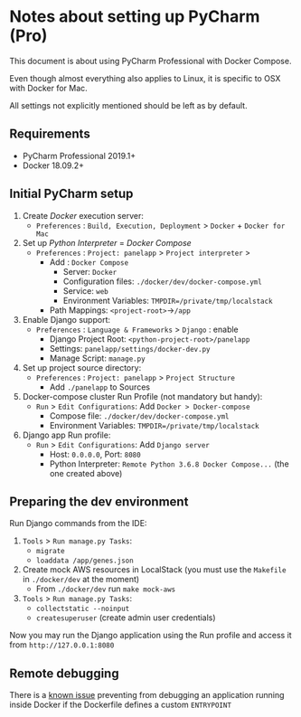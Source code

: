 # Notes about setting up PyCharm (Pro)

This document is about using PyCharm Professional with Docker Compose.

Even though almost everything also applies to Linux, it is specific to OSX with Docker for Mac.

All settings not explicitly mentioned should be left as by default.


## Requirements

* PyCharm Professional 2019.1+
* Docker 18.09.2+

## Initial PyCharm setup

1. Create *Docker* execution server:
	* `Preferences` : `Build, Execution, Deployment` > `Docker` + `Docker for Mac`
2. Set up *Python Interpreter* = *Docker Compose*
	*   `Preferences` : `Project: panelapp` > `Project interpreter` > 
		*   Add : `Docker Compose`
			*   Server: `Docker`
			*   Configuration files: `./docker/dev/docker-compose.yml`
			*   Service: `web` 
			*   Environment Variables: `TMPDIR=/private/tmp/localstack`
		*   Path Mappings: `<project-root>`->`/app`
3. Enable Django support:
	*  `Preferences` : `Language & Frameworks` > `Django` : enable
		* Django Project Root: `<python-project-root>/panelapp`
		* Settings: `panelapp/settings/docker-dev.py`
		* Manage Script: `manage.py`
4. Set up project source directory:
	*  `Preferences` : `Project: panelapp` > `Project Structure`
		* Add `./panelapp` to Sources
5. Docker-compose cluster Run Profile (not mandatory but handy):
	* `Run` > `Edit Configurations`: Add `Docker > Docker-compose`
		*  Compose file: `./docker/dev/docker-compose.yml`
		*  Environment Variables: `TMPDIR=/private/tmp/localstack`
6. Django app Run profile:
	* `Run` > `Edit Configurations`: Add `Django server`
		* Host: `0.0.0.0`, Port: `8080`
		* Python Interpreter: `Remote Python 3.6.8 Docker Compose...` (the one created above)
		
		
## Preparing the dev environment

Run Django commands from the IDE:

1. `Tools` > `Run manage.py Tasks`:
    * `migrate`
    * `loaddata /app/genes.json`
2. Create mock AWS resources in LocalStack (you must use the `Makefile` in `./docker/dev` at the moment)
    * From `./docker/dev` run `make mock-aws`
3. `Tools` > `Run manage.py Tasks`:
    * `collectstatic --noinput`
    * `createsuperuser` (create admin user credentials) 

    
Now you may run the Django application using the Run profile and access it from `http://127.0.0.1:8080`

## Remote debugging

There is a [known issue](https://youtrack.jetbrains.com/issue/PY-32022) preventing from debugging an application
running inside Docker if the Dockerfile defines a custom `ENTRYPOINT`
